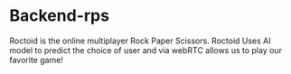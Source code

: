 # Backend-rps
Roctoid is the online multiplayer Rock Paper Scissors. Roctoid Uses AI model to predict the choice of user and via webRTC allows us to play our favorite game!
